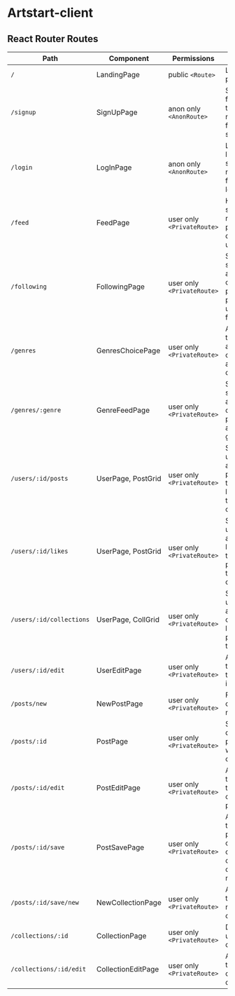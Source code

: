 # Artstart-client
## **React Router Routes**

| Path | Component | Permissions | Behavior |
|-----------|-----|--------------|--------|
|`/`|LandingPage|public `<Route>`| Landing page |
|`/signup`|SignUpPage|anon only `<AnonRoute>`| Signup form, link to login, navigate to feed after signup |
|`/login`|LogInPage|anon only `<AnonRoute>`| Login form, link to signup, navigate to feed after login |
|`/feed`|FeedPage|user only `<PrivateRoute>`| Homepage, shows random posts from different users |
|`/following`|FollowingPage|user only `<PrivateRoute>`| Same structure as feed, only shows posts from people user follows |
|`/genres`|GenresChoicePage|user only `<PrivateRoute>`| Allows user to choose a genre out of the available ones |
|`/genres/:genre`|GenreFeedPage|user only `<PrivateRoute>`| Same structure as feed, only shows posts from a filtered genre |
|`/users/:id/posts`|UserPage, PostGrid|user only `<PrivateRoute>`| Shows a user profile and their posts, link to their likes or their collections |
|`/users/:id/likes`|UserPage, PostGrid|user only `<PrivateRoute>`| Shows a user profile and their likes, link to their posts or their collections |
|`/users/:id/collections`|UserPage, CollGrid|user only `<PrivateRoute>`| Shows a user profile and their collections, link to their posts or their likes |
|`/users/:id/edit`|UserEditPage|user only `<PrivateRoute>`| Allows user to update their basic info |
|`/posts/new`|NewPostPage|user only `<PrivateRoute>`| Form to create a new post |
|`/posts/:id`|PostPage|user only `<PrivateRoute>`| Shows the details of a post, as weel as the comments |
|`/posts/:id/edit`|PostEditPage|user only `<PrivateRoute>`| Allows user to update the info of one of their posts |
|`/posts/:id/save`|PostSavePage|user only `<PrivateRoute>`| Allows user to save any post to one of their own collections, or create a new one |
|`/posts/:id/save/new`|NewCollectionPage|user only `<PrivateRoute>`| Allows user to create a new collection |
|`/collections/:id`|CollectionPage|user only `<PrivateRoute>`| Details of a user's collection |
|`/collections/:id/edit`|CollectionEditPage|user only `<PrivateRoute>`| Allows user to update one of their collections|
